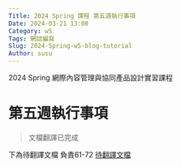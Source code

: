```yaml
---
Title: 2024 Spring 課程 第五週執行事項
Date: 2024-03-21 13:00
Category: w5
Tags: 網誌編寫
Slug: 2024-Spring-w5-blog-tutorial
Author: susu
---
```


2024 Spring 網際內容管理與協同產品設計實習課程

<!-- PELICAN_END_SUMMARY -->

# 第五週執行事項
>文檔翻譯已完成

下為待翻譯文檔 負責61-72
[待翻譯文檔](https://webthesis.biblio.polito.it/16429/1/tesi.pdf )